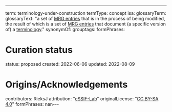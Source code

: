 ---
term: terminology-under-construction
termType: concept
isa:
glossaryTerm:
glossaryText: "a set of [MRG entries](@) that is in the process of being modified, the result of which is a set of [MRG entries](@) that document (a specific version of) a [terminology](@)."
synonymOf:
grouptags:
formPhrases:
# Curation status
status: proposed
created: 2022-06-06
updated: 2022-08-09
# Origins/Acknowledgements
contributors: RieksJ
attribution: "[eSSIF-Lab](https://essif-lab.github.io/framework)"
originalLicense: "[CC BY-SA 4.0](http://creativecommons.org/licenses/by-sa/4.0/?ref=chooser-v1)"
formPhrases: nan---
